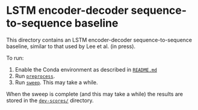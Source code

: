 LSTM encoder-decoder sequence-to-sequence baseline
==================================================

This directory contains an LSTM encoder-decoder sequence-to-sequence baseline,
similar to that used by Lee et al. (in press).

To run:

1.  Enable the Conda environment as described in [`README.md`](../../README.md)
2.  Run [`preprocess`](preprocess).
3.  Run [`sweep`](sweep). This may take a while.

When the sweep is complete (and this may take a while) the results are stored in
the [`dev-scores/`](dev-scores/) directory.
